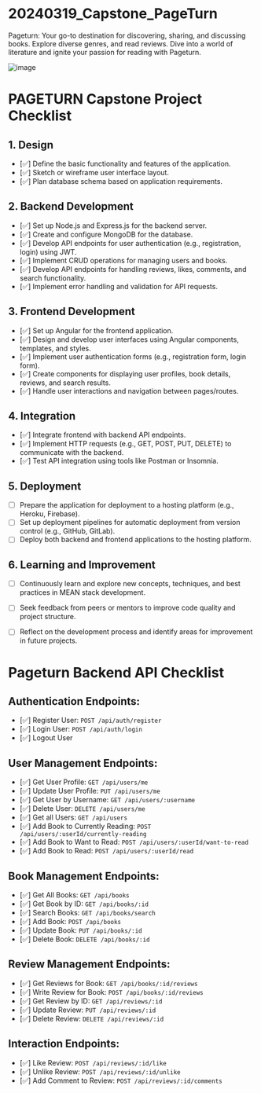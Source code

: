 # 20240319_Capstone_PageTurn
Pageturn: Your go-to destination for discovering, sharing, and discussing books. Explore diverse genres, and read reviews. Dive into a world of literature and ignite your passion for reading with Pageturn.

![image](https://github.com/Sumit4482/20240319_Capstone_PageTurn/assets/61246873/939e6ed1-3e24-444f-867a-374c66180914)


# PAGETURN Capstone Project Checklist

## 1. Design
- [✅] Define the basic functionality and features of the application.
- [✅] Sketch or wireframe user interface layout.
- [✅] Plan database schema based on application requirements.

## 2. Backend Development
- [✅] Set up Node.js and Express.js for the backend server.
- [✅] Create and configure MongoDB for the database.
- [✅] Develop API endpoints for user authentication (e.g., registration, login) using JWT.
- [✅] Implement CRUD operations for managing users and books.
- [✅] Develop API endpoints for handling reviews, likes, comments, and search functionality.
- [✅] Implement error handling and validation for API requests.

## 3. Frontend Development
- [✅] Set up Angular for the frontend application.
- [✅] Design and develop user interfaces using Angular components, templates, and styles.
- [✅] Implement user authentication forms (e.g., registration form, login form).
- [✅] Create components for displaying user profiles, book details, reviews, and search results.
- [✅] Handle user interactions and navigation between pages/routes.

## 4. Integration
- [✅] Integrate frontend with backend API endpoints.
- [✅] Implement HTTP requests (e.g., GET, POST, PUT, DELETE) to communicate with the backend.
- [✅] Test API integration using tools like Postman or Insomnia.

## 5. Deployment
- [ ] Prepare the application for deployment to a hosting platform (e.g., Heroku, Firebase).
- [ ] Set up deployment pipelines for automatic deployment from version control (e.g., GitHub, GitLab).
- [ ] Deploy both backend and frontend applications to the hosting platform.

## 6. Learning and Improvement
- [ ] Continuously learn and explore new concepts, techniques, and best practices in MEAN stack development.
- [ ] Seek feedback from peers or mentors to improve code quality and project structure.
- [ ] Reflect on the development process and identify areas for improvement in future projects.



# Pageturn Backend API Checklist

## Authentication Endpoints:
- [✅] Register User: `POST /api/auth/register`
- [✅] Login User: `POST /api/auth/login`
- [✅] Logout User

## User Management Endpoints:
- [✅] Get User Profile: `GET /api/users/me`
- [✅] Update User Profile: `PUT /api/users/me`   			 
- [✅] Get User by Username: `GET /api/users/:username`  
- [✅] Delete User: `DELETE /api/users/me`    	
- [✅] Get all Users: `GET /api/users`		 
- [✅] Add Book to Currently Reading: `POST /api/users/:userId/currently-reading`
- [✅] Add Book to Want to Read: `POST /api/users/:userId/want-to-read`
- [✅] Add Book to Read: `POST /api/users/:userId/read`

## Book Management Endpoints:
- [✅] Get All Books: `GET /api/books`
- [✅] Get Book by ID: `GET /api/books/:id`
- [✅] Search Books: `GET /api/books/search` 			 	
- [✅] Add Book: `POST /api/books`				
- [✅] Update Book: `PUT /api/books/:id`
- [✅] Delete Book: `DELETE /api/books/:id` 			 
 
## Review Management Endpoints:
- [✅] Get Reviews for Book: `GET /api/books/:id/reviews`  
- [✅] Write Review for Book: `POST /api/books/:id/reviews` 		
- [✅] Get Review by ID: `GET /api/reviews/:id` 			
- [✅] Update Review: `PUT /api/reviews/:id`       
- [✅] Delete Review: `DELETE /api/reviews/:id`    

## Interaction Endpoints:
- [✅] Like Review: `POST /api/reviews/:id/like` 				
- [✅] Unlike Review: `POST /api/reviews/:id/unlike`
- [✅] Add Comment to Review: `POST /api/reviews/:id/comments`
